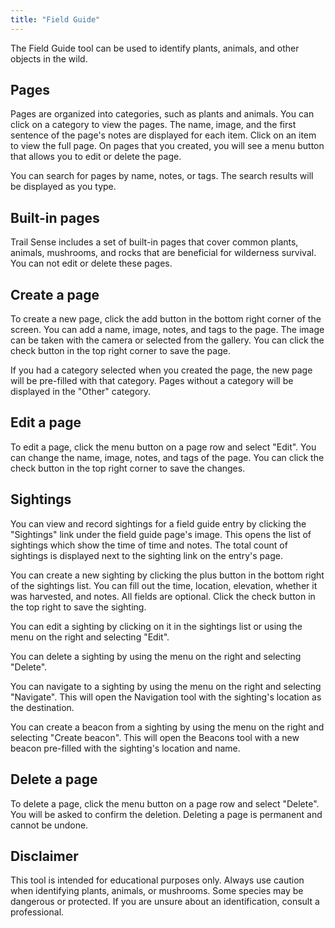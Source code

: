 ```yaml
---
title: "Field Guide"
---
```


The Field Guide tool can be used to identify plants, animals, and other objects in the wild.

## Pages
Pages are organized into categories, such as plants and animals. You can click on a category to view the pages. The name, image, and the first sentence of the page's notes are displayed for each item. Click on an item to view the full page. On pages that you created, you will see a menu button that allows you to edit or delete the page.

You can search for pages by name, notes, or tags. The search results will be displayed as you type.

## Built-in pages
Trail Sense includes a set of built-in pages that cover common plants, animals, mushrooms, and rocks that are beneficial for wilderness survival. You can not edit or delete these pages.

## Create a page
To create a new page, click the add button in the bottom right corner of the screen. You can add a name, image, notes, and tags to the page. The image can be taken with the camera or selected from the gallery. You can click the check button in the top right corner to save the page.

If you had a category selected when you created the page, the new page will be pre-filled with that category. Pages without a category will be displayed in the "Other" category.

## Edit a page
To edit a page, click the menu button on a page row and select "Edit". You can change the name, image, notes, and tags of the page. You can click the check button in the top right corner to save the changes.

## Sightings
You can view and record sightings for a field guide entry by clicking the "Sightings" link under the field guide page's image. This opens the list of sightings which show the time of time and notes. The total count of sightings is displayed next to the sighting link on the entry's page.

You can create a new sighting by clicking the plus button in the bottom right of the sightings list. You can fill out the time, location, elevation, whether it was harvested, and notes. All fields are optional. Click the check button in the top right to save the sighting.

You can edit a sighting by clicking on it in the sightings list or using the menu on the right and selecting "Edit".

You can delete a sighting by using the menu on the right and selecting "Delete".

You can navigate to a sighting by using the menu on the right and selecting "Navigate". This will open the Navigation tool with the sighting's location as the destination.

You can create a beacon from a sighting by using the menu on the right and selecting "Create beacon". This will open the Beacons tool with a new beacon pre-filled with the sighting's location and name.

## Delete a page
To delete a page, click the menu button on a page row and select "Delete". You will be asked to confirm the deletion. Deleting a page is permanent and cannot be undone.

## Disclaimer
This tool is intended for educational purposes only. Always use caution when identifying plants, animals, or mushrooms. Some species may be dangerous or protected. If you are unsure about an identification, consult a professional.

